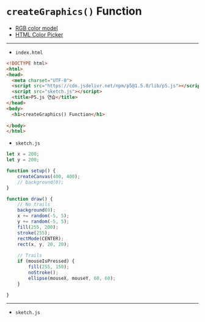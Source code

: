 # `createGraphics()` Function

- [RGB color model](https://en.wikipedia.org/wiki/RGB_color_model)
- [HTML Color Picker](https://www.w3schools.com/colors/colors_picker.asp)

---

- `index.html`

```html
<!DOCTYPE html>
<html>
<head>
  <meta charset="UTF-8">
  <script src="https://cdn.jsdelivr.net/npm/p5@1.5.0/lib/p5.js"></script>
  <script src="sketch.js"></script>
  <title>P5.js 연습</title>
</head>
<body>
  <h1>createGraphics() Function</h1>
  
</body>
</html>
```


- `sketch.js`

```javascript
let x = 200;
let y = 200;

function setup() {
    createCanvas(400, 400);
    // background(0);
}

function draw() {
    // No trails
    background(0);
    x += random(-5, 5);
    y += random(-5, 5);
    fill(255, 200);
    stroke(255);
    rectMode(CENTER);
    rect(x, y, 20, 20);
    
    // Trails
    if (mouseIsPressed) {
        fill(255, 150);
        noStroke();
        ellipse(mouseX, mouseY, 60, 60);
    }

}
```

---

- `sketch.js`

```javascript

```


